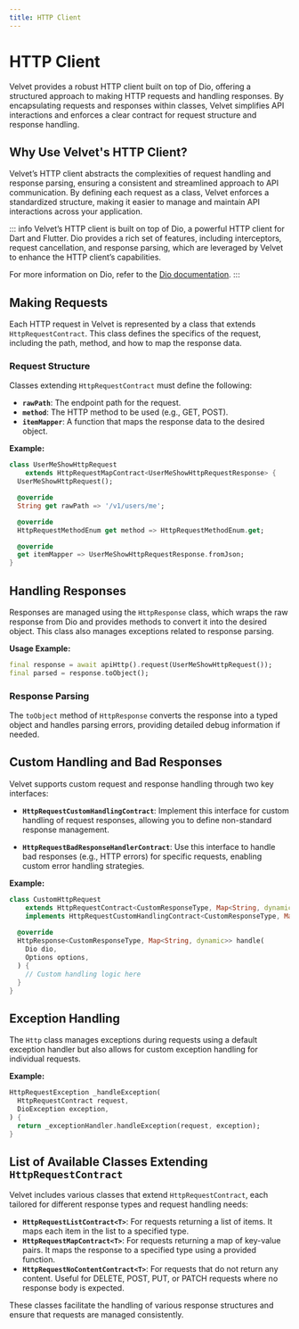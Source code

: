 ```yaml
---
title: HTTP Client
---
```


# HTTP Client

Velvet provides a robust HTTP client built on top of Dio, offering a structured approach to making HTTP requests and handling responses. By encapsulating requests and responses within classes, Velvet simplifies API interactions and enforces a clear contract for request structure and response handling.

## Why Use Velvet's HTTP Client?

Velvet’s HTTP client abstracts the complexities of request handling and response parsing, ensuring a consistent and streamlined approach to API communication. By defining each request as a class, Velvet enforces a standardized structure, making it easier to manage and maintain API interactions across your application.

::: info
Velvet’s HTTP client is built on top of Dio, a powerful HTTP client for Dart and Flutter. Dio provides a rich set of features, including interceptors, request cancellation, and response parsing, which are leveraged by Velvet to enhance the HTTP client’s capabilities.

For more information on Dio, refer to the [Dio documentation](https://pub.dev/packages/dio).
:::

## Making Requests

Each HTTP request in Velvet is represented by a class that extends `HttpRequestContract`. This class defines the specifics of the request, including the path, method, and how to map the response data.

### Request Structure

Classes extending `HttpRequestContract` must define the following:

- **`rawPath`**: The endpoint path for the request.
- **`method`**: The HTTP method to be used (e.g., GET, POST).
- **`itemMapper`**: A function that maps the response data to the desired object.

**Example:**

```dart
class UserMeShowHttpRequest
    extends HttpRequestMapContract<UserMeShowHttpRequestResponse> {
  UserMeShowHttpRequest();

  @override
  String get rawPath => '/v1/users/me';

  @override
  HttpRequestMethodEnum get method => HttpRequestMethodEnum.get;

  @override
  get itemMapper => UserMeShowHttpRequestResponse.fromJson;
}
```

## Handling Responses

Responses are managed using the `HttpResponse` class, which wraps the raw response from Dio and provides methods to convert it into the desired object. This class also manages exceptions related to response parsing.

**Usage Example:**

```dart
final response = await apiHttp().request(UserMeShowHttpRequest());
final parsed = response.toObject();
```

### Response Parsing

The `toObject` method of `HttpResponse` converts the response into a typed object and handles parsing errors, providing detailed debug information if needed.

## Custom Handling and Bad Responses

Velvet supports custom request and response handling through two key interfaces:

- **`HttpRequestCustomHandlingContract`**: Implement this interface for custom handling of request responses, allowing you to define non-standard response management.

- **`HttpRequestBadResponseHandlerContract`**: Use this interface to handle bad responses (e.g., HTTP errors) for specific requests, enabling custom error handling strategies.

**Example:**

```dart
class CustomHttpRequest
    extends HttpRequestContract<CustomResponseType, Map<String, dynamic>>
    implements HttpRequestCustomHandlingContract<CustomResponseType, Map<String, dynamic>> {
  
  @override
  HttpResponse<CustomResponseType, Map<String, dynamic>> handle(
    Dio dio,
    Options options,
  ) {
    // Custom handling logic here
  }
}
```

## Exception Handling

The `Http` class manages exceptions during requests using a default exception handler but also allows for custom exception handling for individual requests.

**Example:**

```dart
HttpRequestException _handleException(
  HttpRequestContract request,
  DioException exception,
) {
  return _exceptionHandler.handleException(request, exception);
}
```

## List of Available Classes Extending `HttpRequestContract`

Velvet includes various classes that extend `HttpRequestContract`, each tailored for different response types and request handling needs:

- **`HttpRequestListContract<T>`**: For requests returning a list of items. It maps each item in the list to a specified type.
- **`HttpRequestMapContract<T>`**: For requests returning a map of key-value pairs. It maps the response to a specified type using a provided function.
- **`HttpRequestNoContentContract<T>`**: For requests that do not return any content. Useful for DELETE, POST, PUT, or PATCH requests where no response body is expected.

These classes facilitate the handling of various response structures and ensure that requests are managed consistently.
